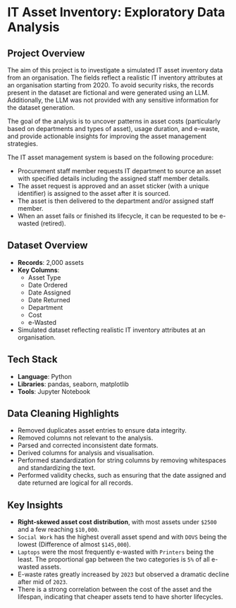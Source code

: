 # IT Asset Inventory: Exploratory Data Analysis

## Project Overview

The aim of this project is to investigate a simulated IT asset inventory data from an organisation. The fields reflect a realistic IT inventory attributes at an organisation starting from 2020. To avoid security risks, the records present in the dataset are fictional and were generated using an LLM. Additionally, the LLM was not provided with any sensitive information for the dataset generation. 

The goal of the analysis is to uncover patterns in asset costs (particularly based on departments and types of asset), usage duration, and e-waste, and provide actionable insights for improving the asset management strategies. 

The IT asset management system is based on the following procedure:
- Procurement staff member requests IT department to source an asset with specified details including the assigned staff member details.
- The asset request is approved and an asset sticker (with a unique identifier) is assigned to the asset after it is sourced.
- The asset is then delivered to the department and/or assigned staff member.
- When an asset fails or finished its lifecycle, it can be requested to be e-wasted (retired).

## Dataset Overview

- **Records**: 2,000 assets
- **Key Columns**:
  - Asset Type
  - Date Ordered
  - Date Assigned
  - Date Returned
  - Department
  - Cost
  - e-Wasted
- Simulated dataset reflecting realistic IT inventory attributes at an organisation.

## Tech Stack
- **Language**: Python  
- **Libraries**: pandas, seaborn, matplotlib  
- **Tools**: Jupyter Notebook

## Data Cleaning Highlights
- Removed duplicates asset entries to ensure data integrity.
- Removed columns not relevant to the analysis.
- Parsed and corrected inconsistent date formats.
- Derived columns for analysis and visualisation.
- Performed standardization for string columns by removing whitespaces and standardizing the text.
- Performed validity checks, such as ensuring that the date assigned and date returned are logical for all records.

## Key Insights
- **Right-skewed asset cost distribution**, with most assets under `$2500` and a few reaching `$10,000`.
- `Social Work` has the highest overall asset spend and with `DOVS` being the lowest (Difference of almost `$145,000`).
- `Laptops` were the most frequently e-wasted with `Printers` being the least. The proportional gap between the two categories is `5%` of all e-wasted assets.
- E-waste rates greatly increased by `2023` but observed a dramatic decline after mid of `2023`.
- There is a strong correlation between the cost of the asset and the lifespan, indicating that cheaper assets tend to have shorter lifecycles.

